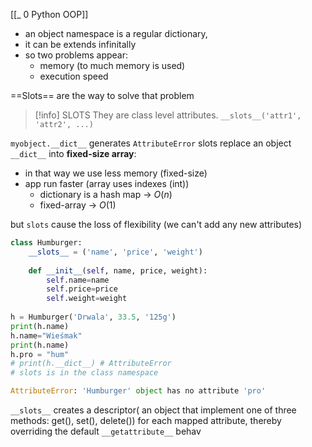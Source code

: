 [[_ 0 Python OOP]]

- an object namespace is a regular dictionary,
- it can be extends infinitally
- so two problems appear:
	- memory (to much memory is used)
	- execution speed

==Slots== are the way to solve that problem

>[!info] SLOTS
>They are class level attributes.
>`__slots__('attr1', 'attr2', ...)`

`myobject.__dict__` generates `AttributeError` 
slots replace an object `__dict__` into **fixed-size array**:
- in that way we use less memory (fixed-size)
- app run faster (array uses indexes (int))
	- dictionary is a hash map -> $O(n)$
	- fixed-array -> $O(1)$

but `slots` cause the loss of flexibility (we can't add any new attributes)
```python
class Humburger:
    __slots__ = ('name', 'price', 'weight')
    
    def __init__(self, name, price, weight):
        self.name=name
        self.price=price
        self.weight=weight
        
h = Humburger('Drwala', 33.5, '125g')
print(h.name)
h.name="Wieśmak"
print(h.name)
h.pro = "hum"
# print(h.__dict__) # AttributeError
# slots is in the class namespace

AttributeError: 'Humburger' object has no attribute 'pro'
```

`__slots__` creates a descriptor( an object that implement one of three methods: get(), set(), delete()) for each mapped attribute, thereby overriding the default `__getattribute__` behav






